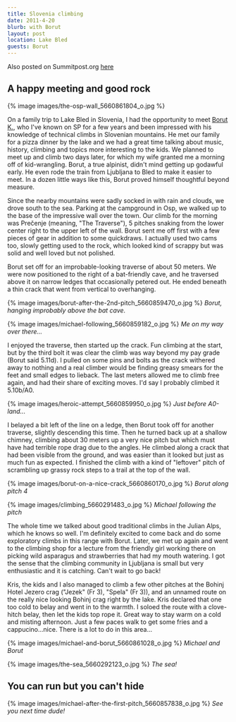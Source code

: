 ```yaml
---
title: Slovenia climbing
date: 2011-4-20
blurb: with Borut
layout: post
location: Lake Bled
guests: Borut
---
```


Also posted on Summitpost.org [here](https://www.summitpost.org/pre-enje-with-a-pal/713337)

A happy meeting and good rock
---

{% image images/the-osp-wall_5660861804_o.jpg %}

On a family trip to Lake Bled in Slovenia, I had the opportunity to meet <a href="https://www.summitpost.org/users/borutbk/66073">Borut K.</a>, who I've known on SP for a few years and been impressed with his knowledge of technical climbs in Slovenian mountains. He met our family for a pizza dinner by the lake and we had a great time talking about music, history, climbing and topics more interesting to the kids. We planned to meet up and climb two days later, for which my wife granted me a morning off of kid-wrangling. Borut, a true alpinist, didn't mind getting up godawful early. He even rode the train from Ljubljana to Bled to make it easier to meet. In a dozen little ways like this, Borut proved himself thoughtful beyond measure.

Since the nearby mountains were sadly socked in with rain and clouds, we drove south to the sea. Parking at the campground in Osp, we walked up to the base of the  impressive wall over the town. Our climb for the morning was Prečenje (meaning, "The Traverse"), 5 pitches snaking from the lower center right to the upper left of the wall. Borut sent me off first with a few pieces of gear in addition to some quickdraws. I actually used two cams too, slowly getting used to the rock, which looked kind of scrappy but was solid and well loved but not polished.

Borut set off for an improbable-looking traverse of about 50 meters. We were now positioned to the right of a bat-friendly cave, and he traversed above it on narrow ledges that occasionally petered out. He ended beneath a thin crack that went from vertical to overhanging. 

{% image images/borut-after-the-2nd-pitch_5660859470_o.jpg %}
<i>Borut, hanging improbably above the bat cave.</i>

{% image images/michael-following_5660859182_o.jpg %}
<i>Me on my way over there...</i>

I enjoyed the traverse, then started up the crack. Fun climbing at the start, but by the third bolt it was clear the climb was way beyond my pay grade (Borut said 5.11d). I pulled on some pins and bolts as the crack withered away to nothing and a real climber would be finding greasy smears for the feet and small edges to lieback. The last meters allowed me to climb free again, and had their share of exciting moves. I'd say I probably climbed it 5.10b/A0.

{% image images/heroic-attempt_5660859950_o.jpg %}
<i>Just before A0-land...</i>

I belayed a bit left of the line on a ledge, then Borut took off for another traverse, slightly descending this time. Then he turned back up at a shallow chimney, climbing about 30 meters up a very nice pitch but which must have had terrible rope drag due to the angles. He climbed along a crack that had been visible from the ground, and was easier than it looked but just as much fun as expected. I finished the climb with a kind of "leftover" pitch of scrambling up grassy rock steps to a trail at the top of the wall.

{% image images/borut-on-a-nice-crack_5660860170_o.jpg %}
<i>Borut along pitch 4</i>

{% image images/climbing_5660291483_o.jpg %}
<i>Michael following the pitch</i>

The whole time we talked about good traditional climbs in the Julian Alps, which he knows so well. I'm definitely excited to come back and do some exploratory climbs in this range with Borut. Later, we met up again and went to the climbing shop for a lecture from the friendly girl working there on picking wild asparagus and strawberries that had my mouth watering. I got the sense that the climbing community in Ljubljana is small but very enthusiastic and it is catching. Can't wait to go back!

Kris, the kids and I also managed to climb a few other pitches at the Bohinj Hotel Jezero crag ("Jezek" (Fr 3), "Spela" (Fr 3)), and an unnamed route on the really nice looking Bohinj crag right by the lake. Kris declared that one too cold to belay and went in to the warmth. I soloed the route with a clove-hitch belay, then let the kids top rope it. Great way to stay warm on a cold and misting afternoon. Just a few paces walk to get some fries and a cappucino...nice. There is a lot to do in this area...
                     

{% image images/michael-and-borut_5660861028_o.jpg %}
<i>Michael and Borut</i>

{% image images/the-sea_5660292123_o.jpg %}
<i>The sea!</i>                                          

You can run but you can't hide
---

{% image images/michael-after-the-first-pitch_5660857838_o.jpg %}
<i>See you next time dude!</i>
